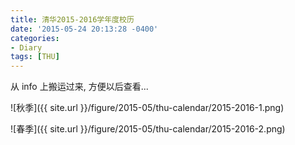 ```yaml
---
title: 清华2015-2016学年度校历
date: '2015-05-24 20:13:28 -0400'
categories:
- Diary
tags: [THU]
---
```

从 info 上搬运过来, 方便以后查看...

![秋季]({{ site.url }}/figure/2015-05/thu-calendar/2015-2016-1.png)

![春季]({{ site.url }}/figure/2015-05/thu-calendar/2015-2016-2.png)
